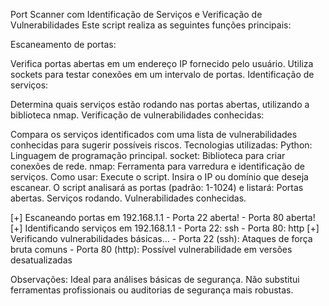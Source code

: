Port Scanner com Identificação de Serviços e Verificação de Vulnerabilidades
Este script realiza as seguintes funções principais:

Escaneamento de portas:

Verifica portas abertas em um endereço IP fornecido pelo usuário.
Utiliza sockets para testar conexões em um intervalo de portas.
Identificação de serviços:

Determina quais serviços estão rodando nas portas abertas, utilizando a biblioteca nmap.
Verificação de vulnerabilidades conhecidas:

Compara os serviços identificados com uma lista de vulnerabilidades conhecidas para sugerir possíveis riscos.
Tecnologias utilizadas:
Python: Linguagem de programação principal.
socket: Biblioteca para criar conexões de rede.
nmap: Ferramenta para varredura e identificação de serviços.
Como usar:
Execute o script.
Insira o IP ou domínio que deseja escanear.
O script analisará as portas (padrão: 1-1024) e listará:
Portas abertas.
Serviços rodando.
Vulnerabilidades conhecidas.

[+] Escaneando portas em 192.168.1.1
    - Porta 22 aberta!
    - Porta 80 aberta!
[+] Identificando serviços em 192.168.1.1
    - Porta 22: ssh
    - Porta 80: http
[+] Verificando vulnerabilidades básicas...
    - Porta 22 (ssh): Ataques de força bruta comuns
    - Porta 80 (http): Possível vulnerabilidade em versões desatualizadas

Observações:
Ideal para análises básicas de segurança.
Não substitui ferramentas profissionais ou auditorias de segurança mais robustas.

